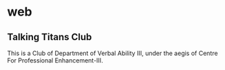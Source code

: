 # web
## Talking Titans Club
This is a Club of Department of Verbal Ability III, under the aegis of Centre For Professional Enhancement-III.
